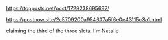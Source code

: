 
https://topposts.net/post/1729238695697/

https://postnow.site/2c5709200a954607a5f6e0e43115c3a1.html

claiming the third of the three slots. I'm Natalie

